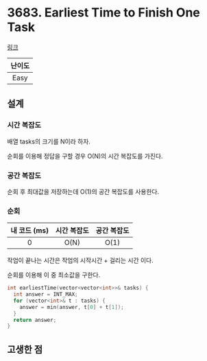 # 3683. Earliest Time to Finish One Task

[링크](https://leetcode.com/problems/earliest-time-to-finish-one-task/description/)

| 난이도 |
| :----: |
|  Easy  |

## 설계

### 시간 복잡도

배열 tasks의 크기를 N이라 하자.

순회를 이용해 정답을 구할 경우 O(N)의 시간 복잡도를 가진다.

### 공간 복잡도

순회 후 최대값을 저장하는데 O(1)의 공간 복잡도를 사용한다.

### 순회

| 내 코드 (ms) | 시간 복잡도 | 공간 복잡도 |
| :----------: | :---------: | :---------: |
|      0       |    O(N)     |    O(1)     |

작업이 끝나는 시간은 작업의 시작시간 + 걸리는 시간 이다.

순회를 이용해 이 중 최소값을 구한다.

```cpp
int earliestTime(vector<vector<int>>& tasks) {
  int answer = INT_MAX;
  for (vector<int>& t : tasks) {
    answer = min(answer, t[0] + t[1]);
  }
  return answer;
}
```

## 고생한 점
